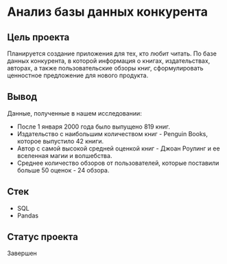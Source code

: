 # Анализ базы данных конкурента

## Цель проекта
Планируется создание приложения для тех, кто любит читать. По базе данных конкурента, в которой информация о книгах, издательствах, авторах, а также пользовательские обзоры книг, сформулировать ценностное предложение для нового продукта.

## Вывод
Данные, полученные в нашем исследовании:

- После 1 января 2000 года было выпущено 819 книг.
- Издательство с наибольшим количеством книг - Penguin Books, которое выпустило 42 книги.
- Автор с самой высокой средней оценкой книг - Джоан Роулинг и ее вселенная магии и волшебства.
- Среднее количество обзоров от пользователей, которые поставили больше 50 оценок - 24 обзора.

## Стек
- SQL
- Pandas

## Статус проекта
Завершен

